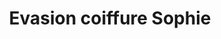 ---
title: "Evasion coiffure Sophie"
url: /saint-jean-de-losne/evasion-coiffure-sophie/
shop: Friseur
---